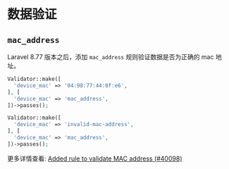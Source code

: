 # 数据验证

## `mac_address`

Laravel 8.77 版本之后，添加 `mac_address` 规则验证数据是否为正确的 mac 地址。

```php {4,10}
Validator::make([
  'device_mac' => '04:98:77:44:0f:e6',
], [
  'device_mac' => 'mac_address',
])->passes();

Validator::make([
  'device_mac' => 'invalid-mac-address',
], [
  'device_mac' => 'mac_address',
])->passes();
```

更多详情查看: [Added rule to validate MAC address (#40098)](https://github.com/laravel/framework/pull/40098)